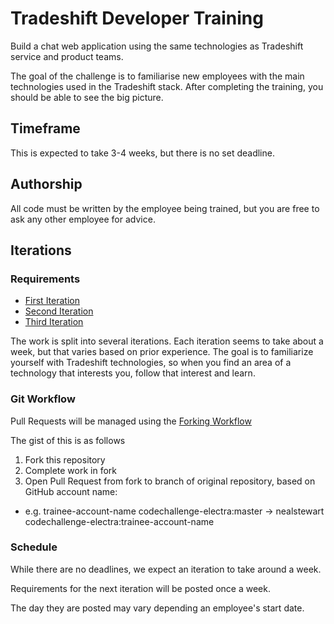 # Tradeshift Developer Training

Build a chat web application using the same technologies as Tradeshift
service and product teams.

The goal of the challenge is to familiarise new employees with the main
technologies used in the Tradeshift stack. After completing the training,
 you should be able to see the big picture.

## Timeframe

This is expected to take 3-4 weeks, but there is no set deadline.

## Authorship

All code must be written by the employee being trained, but you are free to ask
any other employee for advice.

## Iterations

### Requirements

- [First Iteration](FIRST_ITERATION.md)
- [Second Iteration](SECOND_ITERATION.md)
- [Third Iteration](THIRD_ITERATION.md)

The work is split into several iterations. Each iteration seems to take about
a week, but that varies based on prior experience. The goal is to familiarize
yourself with Tradeshift technologies, so when you find an area of a technology
that interests you, follow that interest and learn.

### Git Workflow

Pull Requests will be managed using the [Forking Workflow](https://www.atlassian.com/git/tutorials/comparing-workflows/forking-workflow)

The gist of this is as follows

1. Fork this repository
2. Complete work in fork
3. Open Pull Request from fork to branch of original repository, based on GitHub account name:
  - e.g. trainee-account-name codechallenge-electra:master -> nealstewart codechallenge-electra:trainee-account-name

### Schedule

While there are no deadlines, we expect an iteration to take around a week.

Requirements for the next iteration will be posted once a week.

The day they are posted may vary depending an employee's start date.

